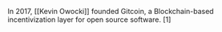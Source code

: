 In 2017, [[Kevin Owocki]] founded Gitcoin, a Blockchain-based incentivization layer for open source software. [1]